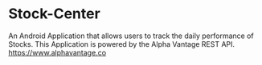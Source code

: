 # Stock-Center
An Android Application that allows users to track the daily performance of Stocks. This Application is powered by the Alpha Vantage REST API. https://www.alphavantage.co
